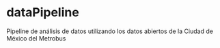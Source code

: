 # dataPipeline
Pipeline de análisis de datos utilizando los datos abiertos de la Ciudad de México del Metrobus
